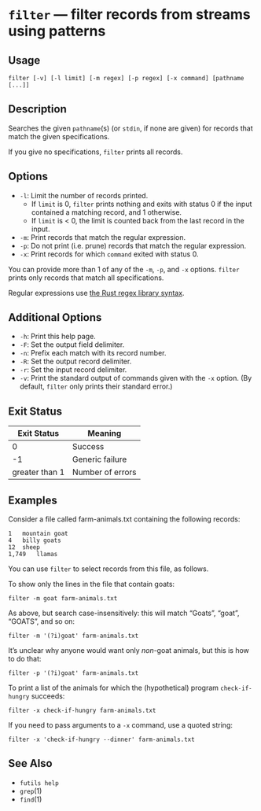 # `filter` — filter records from streams using patterns

## Usage

```
filter [-v] [-l limit] [-m regex] [-p regex] [-x command] [pathname [...]]
```

## Description

Searches the given `pathname`(s) (or `stdin`, if none are given) for records
that match the given specifications.

If you give no specifications, `filter` prints all records.

## Options

* `-l`: Limit the number of records printed.
  * If `limit` is 0, `filter` prints nothing and exits with status 0 if the
    input contained a matching record, and 1 otherwise.
  * If `limit` is < 0, the limit is counted back from the last record in the
    input.
* `-m`: Print records that match the regular expression.
* `-p`: Do not print (i.e. prune) records that match the regular expression.
* `-x`: Print records for which `command` exited with status 0.

You can provide more than 1 of any of the `-m`, `-p`, and `-x` options. `filter`
prints only records that match all specifications.

Regular expressions use [the Rust regex library
syntax](https://docs.rs/regex/latest/regex/).

## Additional Options

* `-h`: Print this help page.
* `-F`: Set the output field delimiter.
* `-n`: Prefix each match with its record number.
* `-R`: Set the output record delimiter.
* `-r`: Set the input record delimiter.
* `-v`: Print the standard output of commands given with the `-x` option. (By
  default, `filter` only prints their standard error.)

## Exit Status

| Exit Status    | Meaning            |
|----------------|--------------------|
|              0 | Success            |
|             -1 | Generic failure    |
| greater than 1 | Number of errors   |

## Examples

Consider a file called farm-animals.txt containing the following records:

```
1	mountain goat
4	billy goats
12	sheep
1,749	llamas
```

You can use `filter` to select records from this file, as follows.

To show only the lines in the file that contain goats:

```
filter -m goat farm-animals.txt
```

As above, but search case-insensitively: this will match “Goats”, “goat”,
“GOATS”, and so on:

```
filter -m '(?i)goat' farm-animals.txt
```

It’s unclear why anyone would want only *non*-goat animals, but this is how to
do that:

```
filter -p '(?i)goat' farm-animals.txt
```

To print a list of the animals for which the (hypothetical) program
`check-if-hungry` succeeds:

```
filter -x check-if-hungry farm-animals.txt
```

If you need to pass arguments to a `-x` command, use a quoted string:

```
filter -x 'check-if-hungry --dinner' farm-animals.txt
```

## See Also

* `futils help`
* `grep`(1)
* `find`(1)
